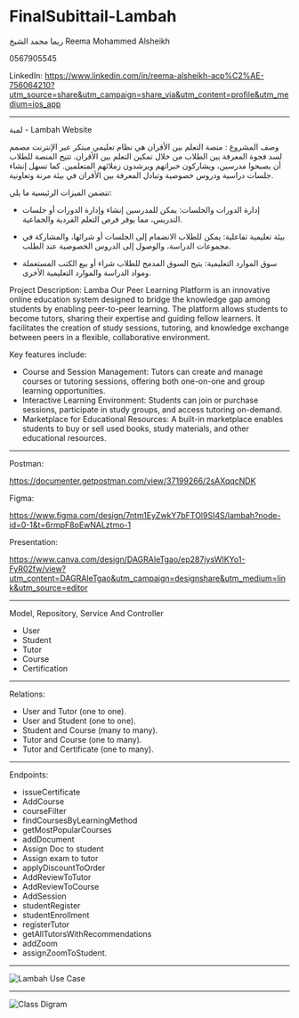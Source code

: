 # FinalSubittail-Lambah
ريما محمد الشيخ 
Reema Mohammed Alsheikh

0567905545

LinkedIn:
https://www.linkedin.com/in/reema-alsheikh-acp%C2%AE-756064210?utm_source=share&utm_campaign=share_via&utm_content=profile&utm_medium=ios_app
_________________________________________

 لمبة - Lambah Website
 
وصف المشروع :
منصة التعلم بين الأقران هي نظام تعليمي مبتكر عبر الإنترنت مصمم لسد فجوة المعرفة بين الطلاب من خلال تمكين التعلم بين الأقران. تتيح المنصة للطلاب أن يصبحوا مدرسين، ويشاركون خبراتهم ويرشدون زملائهم المتعلمين. كما تسهل إنشاء جلسات دراسية ودروس خصوصية وتبادل المعرفة بين الأقران في بيئة مرنة وتعاونية.

تتضمن الميزات الرئيسية ما يلي:

- إدارة الدورات والجلسات: يمكن للمدرسين إنشاء وإدارة الدورات أو جلسات التدريس، مما يوفر فرص التعلم الفردية والجماعية.

- بيئة تعليمية تفاعلية: يمكن للطلاب الانضمام إلى الجلسات أو شرائها، والمشاركة في مجموعات الدراسة، والوصول إلى الدروس الخصوصية عند الطلب.

- سوق الموارد التعليمية: يتيح السوق المدمج للطلاب شراء أو بيع الكتب المستعملة ومواد الدراسة والموارد التعليمية الأخرى.

Project Description: Lamba 
Our Peer Learning Platform is an innovative online education system designed to bridge the knowledge gap among students by enabling peer-to-peer learning.
The platform allows students to become tutors, sharing their expertise and guiding fellow learners.
It facilitates the creation of study sessions, tutoring, and knowledge exchange between peers in a flexible, collaborative environment.

Key features include:
- Course and Session Management: Tutors can create and manage courses or tutoring sessions, offering both one-on-one and group learning opportunities.
- Interactive Learning Environment: Students can join or purchase sessions, participate in study groups, and access tutoring on-demand.
- Marketplace for Educational Resources: A built-in marketplace enables students to buy or sell used books, study materials, and other educational resources.


_________________________________________


Postman:

https://documenter.getpostman.com/view/37199266/2sAXqqcNDK


Figma:

https://www.figma.com/design/7ntm1EyZwkY7bFTOl9SI4S/lambah?node-id=0-1&t=6rmpF8oEwNALztmo-1


Presentation:

https://www.canva.com/design/DAGRAIeTgao/ep287jysWIKYo1-FyR02fw/view?utm_content=DAGRAIeTgao&utm_campaign=designshare&utm_medium=link&utm_source=editor

_________________________________________

 Model, Repository, Service And Controller
 
- User
- Student
- Tutor
- Course 
- Certification

_________________________________________

Relations:

- User and Tutor (one to one).
- User and Student (one to one).
- Student and Course (many to many).
- Tutor and Course (one to many).
- Tutor and Certificate (one to many).

_________________________________________


 Endpoints:

- issueCertificate
- AddCourse
- courseFilter
- findCoursesByLearningMethod
- getMostPopularCourses
- addDocument
- Assign Doc to student
- Assign exam to tutor
- applyDiscountToOrder
- AddReviewToTutor
- AddReviewToCourse
-  AddSession
- studentRegister
- studentEnrollment
- registerTutor
- getAllTutorsWithRecommendations
- addZoom
- assignZoomToStudent.

_________________________________________

  


![Lambah Use Case](https://github.com/user-attachments/assets/93c84db5-3f7a-4089-905d-c61ba4ae5856)


_________________________________________


![Class Digram](https://github.com/user-attachments/assets/e52ec1f8-1221-4137-b3b2-b08d00cb81d2)


